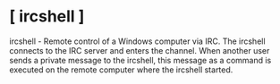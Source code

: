 # [ ircshell ]

   ircshell - Remote control of a Windows computer via IRC.
   The ircshell connects to the IRC server and enters
   the channel. When another user sends a private message
   to the ircshell, this message as a command is executed
   on the remote computer where the ircshell started.